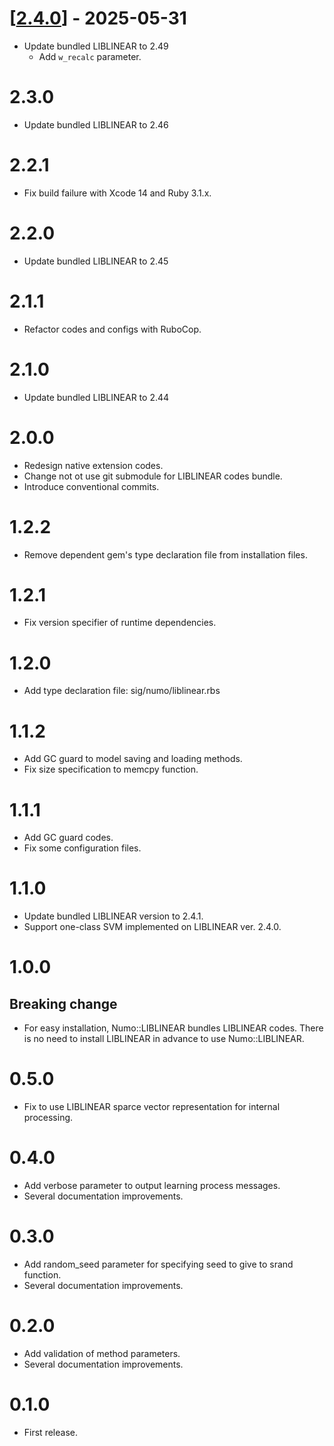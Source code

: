 # [[2.4.0](https://github.com/yoshoku/numo-liblinear/compare/v2.3.0...v2.4.0)] - 2025-05-31

- Update bundled LIBLINEAR to 2.49
  - Add `w_recalc` parameter.

# 2.3.0
- Update bundled LIBLINEAR to 2.46

# 2.2.1
- Fix build failure with Xcode 14 and Ruby 3.1.x.

# 2.2.0
- Update bundled LIBLINEAR to 2.45

# 2.1.1
- Refactor codes and configs with RuboCop.

# 2.1.0
- Update bundled LIBLINEAR to 2.44

# 2.0.0
- Redesign native extension codes.
- Change not ot use git submodule for LIBLINEAR codes bundle.
- Introduce conventional commits.

# 1.2.2
- Remove dependent gem's type declaration file from installation files.

# 1.2.1
- Fix version specifier of runtime dependencies.

# 1.2.0
- Add type declaration file: sig/numo/liblinear.rbs

# 1.1.2
- Add GC guard to model saving and loading methods.
- Fix size specification to memcpy function.

# 1.1.1
- Add GC guard codes.
- Fix some configuration files.

# 1.1.0
- Update bundled LIBLINEAR version to 2.4.1.
- Support one-class SVM implemented on LIBLINEAR ver. 2.4.0.

# 1.0.0
## Breaking change
- For easy installation, Numo::LIBLINEAR bundles LIBLINEAR codes.
There is no need to install LIBLINEAR in advance to use Numo::LIBLINEAR.

# 0.5.0
- Fix to use LIBLINEAR sparce vector representation for internal processing.

# 0.4.0
- Add verbose parameter to output learning process messages.
- Several documentation improvements.

# 0.3.0
- Add random_seed parameter for specifying seed to give to srand function.
- Several documentation improvements.

# 0.2.0
- Add validation of method parameters.
- Several documentation improvements.

# 0.1.0
- First release.

